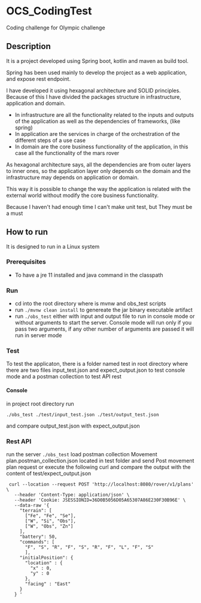 # OCS_CodingTest
Coding challenge for Olympic challenge

## Description
It is a project developed using Spring boot, kotlin and maven as build tool.

Spring has been used mainly to develop the project as a web application,
and expose rest endpoint.

I have developed it using hexagonal architecture and SOLID principles.
Because of this I have divided the packages structure in infrastructure, application and domain.

- In infrastructure are all the functionality related to the inputs and outputs of the application as well as the dependencies of frameworks, (like spring)
- In application are the services in charge of the orchestration of the different steps of a use case
- In domain are the core business functionality of the application, in this case all the functionality of the mars rover

As hexagonal architecture says, all the dependencies are from outer layers to inner ones, so the application layer only depends on the domain and the infrastructure may depends on application or domain.

This way it is possible to change the way the application is related with the external world without modify the core business functionality.

Because I haven't had enough time I can't make unit test, but They must be a must

## How to run
It is designed to run in a Linux system

### Prerequisites
- To have a jre 11 installed and java command in the classpath

### Run
- cd into the root directory where is mvnw and obs_test scripts
- run ```./mvnw clean install``` to genereate the jar binary executable artifact
- run ```./obs_test``` either with input and output file to run in console mode or without arguments to start the server.
Console mode will run only if you pass two arguments, if any other number of arguments are passed it will run in server mode

### Test
To test the applicaton, there is a folder named test in root directory where there are two files input_test.json and expect_output.json to test console mode and a postman collection to test API rest
#### Console
in project root directory run 

```./obs_test ./test/input_test.json ./test/output_test.json``` 

and compare output_test.json with expect_output.json

### Rest API
run the server ```./obs_test```
load postman collection Movement plan.postman_collection.json located in test folder and send Post movement plan request or execute the following curl and compare the output with the content of test/expect_output.json

```
 curl --location --request POST 'http://localhost:8080/rover/v1/plans' \
   --header 'Content-Type: application/json' \
   --header 'Cookie: JSESSIONID=36D0B5056D05A65307A86E230F30B96E' \
   --data-raw '{ 
     "terrain": [ 
       ["Fe", "Fe", "Se"], 
       ["W", "Si", "Obs"], 
       ["W", "Obs", "Zn"] 
     ], 
     "battery": 50, 
     "commands": [ 
       "F", "S", "R", "F", "S", "R", "F", "L", "F", "S" 
       ], 
     "initialPosition": { 
       "location" : { 
         "x" : 0, 
         "y" : 0 
       }, 
       "facing" : "East" 
     } 
   } ' 
```
